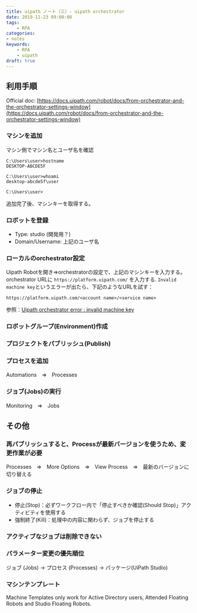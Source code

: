 ```yaml
---
title: uipath ノート（三）- uipath orchestrator
date: 2019-11-23 09:00:00
tags:
    - RPA
categories:
- notes
keywords:
    - RPA
    - uipath
draft: true
---
```


## 利用手順

Official doc: [https://docs.uipath.com/robot/docs/from-orchestrator-and-the-orchestrator-settings-window](https://docs.uipath.com/robot/docs/from-orchestrator-and-the-orchestrator-settings-window)

### マシンを追加

マシン側でマシン名とユーザ名を確認

```
C:\Users\user>hostname
DESKTOP-ABCDE5F

C:\Users\user>whoami
desktop-abcde5f\user

C:\Users\user>
```

追加完了後、マシンキーを取得する。

### ロボットを登録

* Type: studio (開発用？)
* Domain/Username: 上記のユーザ名

### ローカルのorchestrator設定

Uipath Robotを開き⇒orchestratorの設定で、上記のマシンキーを入力する。
orchestrator URLに `https://platform.uipath.com/` を入力する.
`Invalid machine key`というエラーが出たら、下記のようなURLを試す：
```
https://platform.uipath.com/<account name>/<service name>
```

参照：[Uipath orchestrator error : invalid machine key](https://forum.uipath.com/t/uipath-orchestrator-error-invalid-machine-key/153438/16)

### ロボットグループ(Environment)作成

### プロジェクトをパブリッシュ(Publish)

### プロセスを追加

Automations　⇒　Processes

### ジョブ(Jobs)の実行

Monitoring　⇒　Jobs

## その他

### 再パブリッシュすると、Processが最新バージョンを使うため、変更作業が必要

Processes　⇒　More Options　⇒　View Process　⇒　最新のバージョンに切り替える

### ジョブの停止

* 停止(Stop)：必ずワークフロー内で「停止すべきか確認(Should Stop)」アクティビティを使用する
* 強制終了(Kill)：処理中の内容に関わらず、ジョブを停止する

### アクティブなジョブは削除できない

### パラメーター変更の優先順位

ジョブ (Jobs) -> プロセス (Processes) -> パッケージ(UiPath Studio)

### マシンテンプレート

Machine Templates only work for Active Directory users, Attended Floating Robots and Studio Floating Robots.
